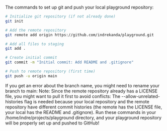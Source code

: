 The commands to set up git and push your local playground repository:
```bash
# Initialize git repository (if not already done)
git init

# Add the remote repository
git remote add origin https://github.com/indrekanda/playground.git

# Add all files to staging
git add .

# Create initial commit
git commit -m "Initial commit: Add README and .gitignore"

# Push to remote repository (first time)
git push -u origin main
```



If you get an error about the branch name, you might need to rename your branch to main:
Note: Since the remote repository already has a LICENSE file, you might want to pull it first to avoid conflicts:
The --allow-unrelated-histories flag is needed because your local repository and the remote repository have different commit histories (the remote has the LICENSE file, your local has the README and .gitignore).
Run these commands in your /home/indre/projects/playground directory, and your playground repository will be properly set up and pushed to GitHub!